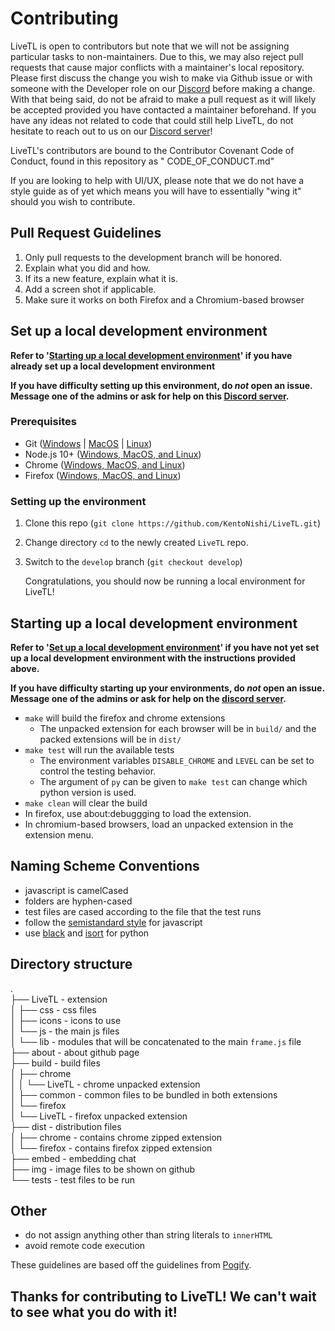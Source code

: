 # Contributing

LiveTL is open to contributors but note that we will not be assigning particular tasks to non-maintainers. Due to this,
we may also reject pull requests that cause major conflicts with a maintainer's local repository. Please first discuss
the change you wish to make via Github issue or with someone with the Developer role on
our [Discord](https://discord.gg/uJrV3tmthg) before making a change. With that being said, do not be afraid to make a
pull request as it will likely be accepted provided you have contacted a maintainer beforehand. If you have any ideas
not related to code that could still help LiveTL, do not hesitate to reach out to us on
our [Discord server](https://discord.gg/uJrV3tmthg)!

LiveTL's contributors are bound to the Contributor Covenant Code of Conduct, found in this repository as "
CODE_OF_CONDUCT.md"

If you are looking to help with UI/UX, please note that we do not have a style guide as of yet which means you will have
to essentially "wing it" should you wish to contribute.

## Pull Request Guidelines

1. Only pull requests to the development branch will be honored.
2. Explain what you did and how.
3. If its a new feature, explain what it is.
4. Add a screen shot if applicable.
5. Make sure it works on both Firefox and a Chromium-based browser

## Set up a local development environment

**Refer
to '[Starting up a local development environment](https://github.com/KentoNishi/LiveTL/blob/develop/CONTRIBUTING.md#starting-up-a-local-development-environment)'
if you have already set up a local development environment**

**If you have difficulty setting up this environment, do _not_ open an issue. Message one of the admins or ask for help
on this [Discord server](https://discord.gg/uJrV3tmthg).**

### Prerequisites

- Git ([Windows](https://git-scm.com/download/win) | [MacOS](https://git-scm.com/download/mac)
  | [Linux](https://git-scm.com/download/linux))
- Node.js 10+ ([Windows, MacOS, and Linux](https://nodejs.org/en/download))
- Chrome ([Windows, MacOS, and Linux](https://www.google.com/chrome/))
- Firefox ([Windows, MacOS, and Linux](https://www.mozilla.org/en-US/firefox/new/))

### Setting up the environment

1. Clone this repo (`git clone https://github.com/KentoNishi/LiveTL.git`)
2. Change directory `cd` to the newly created `LiveTL` repo.
3. Switch to the `develop` branch (`git checkout develop`)

   Congratulations, you should now be running a local environment for LiveTL!

## Starting up a local development environment

**Refer
to '[Set up a local development environment](https://github.com/KentoNishi/LiveTL/blob/develop/CONTRIBUTING.md#set-up-a-local-development-environment)'
if you have not yet set up a local development environment with the instructions provided above.**

**If you have difficulty starting up your environments, do _not_ open an issue. Message one of the admins or ask for
help on the [discord server](https://discord.gg/uJrV3tmthg).**

- `make` will build the firefox and chrome extensions
    - The unpacked extension for each browser will be in `build/` and the packed extensions will be in `dist/`
- `make test` will run the available tests
    - The environment variables `DISABLE_CHROME` and `LEVEL` can be set to control the testing behavior.
    - The argument of `py` can be given to `make test` can change which python version is used.
- `make clean` will clear the build
- In firefox, use about:debuggging to load the extension.
- In chromium-based browsers, load an unpacked extension in the extension menu.

## Naming Scheme Conventions

- javascript is camelCased
- folders are hyphen-cased
- test files are cased according to the file that the test runs
- follow the [semistandard style](https://github.com/standard/semistandard) for javascript
- use [black](https://github.com/psf/black) and [isort](https://github.com/pycqa/isort/) for python

## Directory structure

.\
├── LiveTL - extension\
│ ├── css - css files\
│ ├── icons - icons to use\
│ └── js - the main js files\
│ └── lib - modules that will be concatenated to the main `frame.js` file\
├── about - about github page\
├── build - build files\
│ ├── chrome\
│ │ └── LiveTL - chrome unpacked extension\
│ ├── common - common files to be bundled in both extensions\
│ └── firefox\
│ └── LiveTL - firefox unpacked extension\
├── dist - distribution files\
│ ├── chrome - contains chrome zipped extension\
│ └── firefox - contains firefox zipped extension\
├── embed - embedding chat\
├── img - image files to be shown on github\
└── tests - test files to be run

## Other

- do not assign anything other than string literals to `innerHTML`
- avoid remote code execution

These guidelines are based off the guidelines from [Pogify](https://www.github.com/Pogify/pogify).

## **Thanks for contributing to LiveTL! We can't wait to see what you do with it!**
